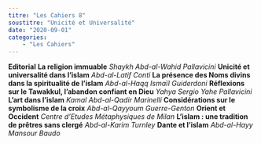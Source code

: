 ```yaml
---
titre: "Les Cahiers 8"
soustitre: "Unicité et Universalité"
date: "2020-09-01"
categories:
    - "Les Cahiers"
---
```


**Editorial**
**La religion immuable**
*Shaykh Abd-al-Wahid Pallavicini*
**Unicité et universalité dans l’islam**
*Abd-al-Latif Conti*
**La présence des Noms divins dans la spiritualité de l’islam**
*Abd-al-Haqq Ismaïl Guiderdoni*
**Réflexions sur le Tawakkul, l’abandon confiant en Dieu**
*Yahya Sergio Yahe Pallavicini*
**L’art dans l’islam**
*Kamal Abd-al-Qadir Marinelli*
**Considérations sur le symbolisme de la croix**
*Abd-al-Qayyoum Guerre-Genton*
**Orient et Occident**
*Centre d’Etudes Métaphysiques de Milan*
**L’islam : une tradition de prêtres sans clergé**
*Abd-al-Karim Turnley*
**Dante et l’islam**
*Abd-al-Hayy Mansour Baudo*
